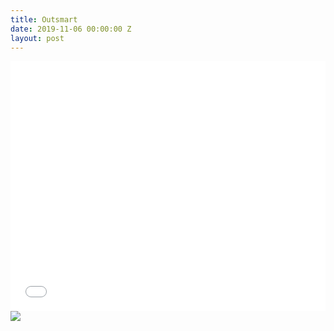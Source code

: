 ```yaml
---
title: Outsmart
date: 2019-11-06 00:00:00 Z
layout: post
---
```


<iframe width="100%" height="400" src="{{site.url}}/blog/assets/em/sketch_2/index.html" frameborder="0">
</iframe>

<img src="{{site.baseurl}}/blog/assets/em/sketch_2/1TQYpCx.jpg">
